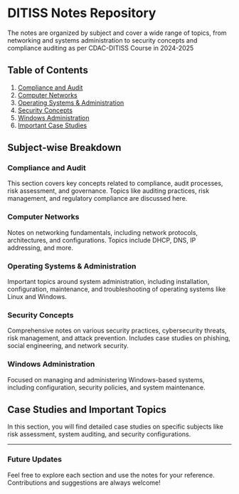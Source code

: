 # DITISS Notes Repository

 The notes are organized by subject and cover a wide range of topics, from networking and systems administration to security concepts and compliance auditing as per CDAC-DITISS Course in 2024-2025

## Table of Contents
1. [Compliance and Audit](#compliance-and-audit)
2. [Computer Networks](#computer-networks)
3. [Operating Systems & Administration](#operating-systems--administration)
4. [Security Concepts](#security-concepts)
5. [Windows Administration](#windows-administration)
6. [Important Case Studies](#important-case-studies)

## Subject-wise Breakdown

### Compliance and Audit
This section covers key concepts related to compliance, audit processes, risk assessment, and governance. Topics like auditing practices, risk management, and regulatory compliance are discussed here.

### Computer Networks
Notes on networking fundamentals, including network protocols, architectures, and configurations. Topics include DHCP, DNS, IP addressing, and more.

### Operating Systems & Administration
Important topics around system administration, including installation, configuration, maintenance, and troubleshooting of operating systems like Linux and Windows.

### Security Concepts
Comprehensive notes on various security practices, cybersecurity threats, risk management, and attack prevention. Includes case studies on phishing, social engineering, and network security.

### Windows Administration
Focused on managing and administering Windows-based systems, including configuration, security policies, and system maintenance.

## Case Studies and Important Topics
In this section, you will find detailed case studies on specific subjects like risk assessment, system auditing, and security configurations.

---

### Future Updates

Feel free to explore each section and use the notes for your reference. Contributions and suggestions are always welcome!
